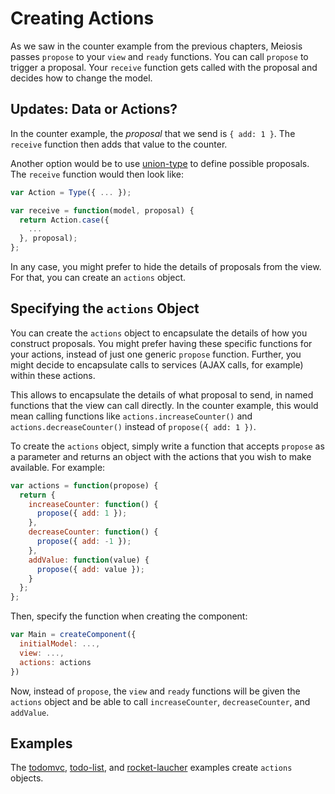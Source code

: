 # Creating Actions

As we saw in the counter example from the previous chapters, Meiosis passes `propose` to your `view` and `ready` functions. You can call `propose` to trigger a proposal. Your `receive` function gets called with the proposal and decides how to change the model.

## Updates: Data or Actions?

In the counter example, the *proposal* that we send is `{ add: 1 }`. The `receive` function then adds that value to the counter.

Another option would be to use [union-type](https://github.com/paldepind/union-type) to define possible proposals. The `receive` function would then look like:

```javascript
var Action = Type({ ... });

var receive = function(model, proposal) {
  return Action.case({
    ...
  }, proposal);
};
```

In any case, you might prefer to hide the details of proposals from the view. For that, you can create an `actions` object.

## Specifying the `actions` Object

You can create the `actions` object to encapsulate the details of how you construct proposals. You might prefer having these specific functions for your actions, instead of just one generic `propose` function. Further, you might decide to encapsulate calls to services (AJAX calls, for example) within these actions.

This allows to encapsulate the details of what proposal to send, in named functions that the view can call directly. In the counter example, this would mean calling functions like `actions.increaseCounter()` and `actions.decreaseCounter()` instead of `propose({ add: 1 })`.

To create the `actions` object, simply write a function that accepts `propose` as a parameter and returns an object with the actions that you wish to make available. For example:

```javascript
var actions = function(propose) {
  return {
    increaseCounter: function() {
      propose({ add: 1 });
    },
    decreaseCounter: function() {
      propose({ add: -1 });
    },
    addValue: function(value) {
      propose({ add: value });
    }
  };
};
```

Then, specify the function when creating the component:

```javascript
var Main = createComponent({
  initialModel: ...,
  view: ...,
  actions: actions
})
```

Now, instead of `propose`, the `view` and `ready` functions will be given the  `actions` object and be able to call `increaseCounter`, `decreaseCounter`, and `addValue`.

## Examples

The [todomvc](https://github.com/foxdonut/meiosis-examples/tree/master/examples/todomvc), [todo-list](https://github.com/foxdonut/meiosis-examples/tree/master/examples/todo-list), and [rocket-laucher](https://github.com/foxdonut/meiosis-examples/tree/master/examples/rocket-launcher) examples create `actions` objects.
